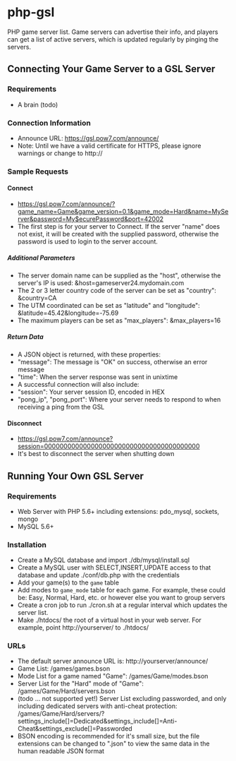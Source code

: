 # php-gsl
PHP game server list.  Game servers can advertise their info, and players can get a list of active servers, which is updated regularly by pinging the servers.


## Connecting Your Game Server to a GSL Server

### Requirements
* A brain (todo)

### Connection Information
* Announce URL: https://gsl.pow7.com/announce/
* Note: Until we have a valid certificate for HTTPS, please ignore warnings or change to http://

### Sample Requests

#### Connect
* https://gsl.pow7.com/announce/?game_name=Game&game_version=0.1&game_mode=Hard&name=MyServer&password=My$ecurePassword&port=42002
* The first step is for your server to Connect. If the server "name" does not exist, it will be created with the supplied password, otherwise the password is used to login to the server account.

##### Additional Parameters
* The server domain name can be supplied as the "host", otherwise the server's IP is used: &host=gameserver24.mydomain.com
* The 2 or 3 letter country code of the server can be set as "country": &country=CA
* The UTM coordinated can be set as "latitude" and "longitude": &latitude=45.42&longitude=-75.69
* The maximum players can be set as "max_players": &max_players=16

##### Return Data
* A JSON object is returned, with these properties:
* "message": The message is "OK" on success, otherwise an error message
* "time": When the server response was sent in unixtime
* A successful connection will also include:
* "session": Your server session ID, encoded in HEX
* "pong_ip", "pong_port": Where your server needs to respond to when receiving a ping from the GSL


#### Disconnect
* https://gsl.pow7.com/announce?session=0000000000000000000000000000000000000000
* It's best to disconnect the server when shutting down


## Running Your Own GSL Server

### Requirements
* Web Server with PHP 5.6+ including extensions: pdo_mysql, sockets, mongo
* MySQL 5.6+

### Installation
* Create a MySQL database and import ./db/mysql/install.sql
* Create a MySQL user with SELECT,INSERT,UPDATE access to that database and update ./conf/db.php with the credentials
* Add your game(s) to the `game` table
* Add modes to `game_mode` table for each game. For example, these could be: Easy, Normal, Hard, etc. or however else you want to group servers
* Create a cron job to run ./cron.sh at a regular interval which updates the server list.
* Make ./htdocs/ the root of a virtual host in your web server. For example, point http://yourserver/ to ./htdocs/

### URLs
* The default server announce URL is: http://yourserver/announce/
* Game List: /games/games.bson
* Mode List for a game named "Game": /games/Game/modes.bson
* Server List for the "Hard" mode of "Game": /games/Game/Hard/servers.bson
* (todo ... not supported yet!) Server List excluding passworded, and only including dedicated servers with anti-cheat protection: /games/Game/Hard/servers/?settings_include[]=Dedicated&settings_include[]=Anti-Cheat&settings_exclude[]=Passworded
* BSON encoding is recommended for it's small size, but the file extensions can be changed to ".json" to view the same data in the human readable JSON format

